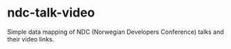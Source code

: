 ndc-talk-video
==============

Simple data mapping of NDC (Norwegian Developers Conference) talks and their video links.
